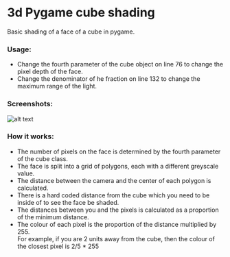 # 3d Pygame cube shading
Basic shading of a face of a cube in pygame.
### Usage:
- Change the fourth parameter of the cube object on line 76 to change the pixel depth of the face.
- Change the denominator of he fraction on line 132 to change the maximum range of the light.
### Screenshots:
![alt text](https://github.com/michael-gif/pygame-shading/blob/master/game%20engine%20screenshots.png "The cube being shaded.")  
### How it works:
- The number of pixels on the face is determined by the fourth parameter of the cube class.
- The face is split into a grid of polygons, each with a different greyscale value.
- The distance between the camera and the center of each polygon is calculated.
- There is a hard coded distance from the cube which you need to be inside of to see the face be shaded.
- The distances between you and the pixels is calculated as a proportion of the minimum distance.
- The colour of each pixel is the proportion of the distance multiplied by 255.  
For example, if you are 2 units away from the cube, then the colour of the closest pixel is 2/5 * 255
